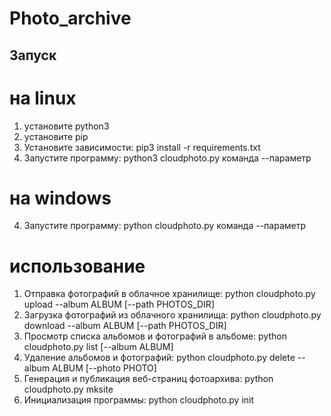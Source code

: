 # Photo_archive

## Запуск
# на linux
1) установите python3
2) установите pip
3) Установите зависимости: pip3 install -r requirements.txt
4) Запустите программу: python3 cloudphoto.py команда --параметр

# на windows
4) Запустите программу: python cloudphoto.py команда --параметр

# использование
1) Отправка фотографий в облачное хранилище: python cloudphoto.py upload --album ALBUM [--path PHOTOS_DIR]
2) Загрузка фотографий из облачного хранилища: python cloudphoto.py download --album ALBUM [--path PHOTOS_DIR]
3) Просмотр списка альбомов и фотографий в альбоме: python cloudphoto.py list [--album ALBUM]
4) Удаление альбомов и фотографий: python cloudphoto.py delete --album ALBUM [--photo PHOTO]
5) Генерация и публикация веб-страниц фотоархива: python cloudphoto.py mksite
6) Инициализация программы: python cloudphoto.py init